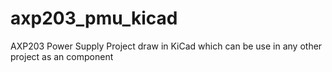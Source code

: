 # axp203_pmu_kicad
AXP203 Power Supply Project draw in KiCad which can be use in any other project as an component
